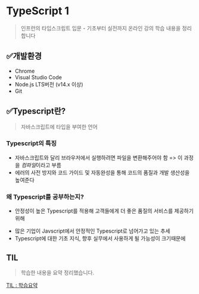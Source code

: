 # TypeScript 1

> 인프런의 타입스크립트 입문 - 기초부터 실전까지 온라인 강의 학습 내용을 정리합니다



## ✅개발환경

- Chrome
- Visual Studio Code
- Node.js LTS버전 (v14.x 이상)
- Git



## ✅Typescript란?

> 자바스크립트에 타입을 부여한 언어



### Typescript의 특징

- 자바스크립트와 달리 브라우저에서 실행하려면 파일을 변환해주어야 함 => 이 과정을 *컴파일*이라고 부름
- 에러의 사전 방지와 코드 가이드 및 자동완성을 통해 코드의 품질과 개발 생산성을 높여준다



### 왜 Typescript를 공부하는지?

* 안정성이 높은 Typescript를 적용해 고객들에게 더 좋은 품질의 서비스를 제공하기 위해

- 많은 기업이 Javscript에서 안정적인 Typescript로 넘어가고 있는 추세
- Typescript에 대한 기초 지식, 향후 실무에서 사용하게 될 가능성이 크기때문에





## TIL

> 학습한 내용을 요약 정리했습니다.

[TIL : 학습요약](./TIL.md)




